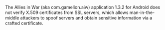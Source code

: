 The Allies in War (aka com.gamelion.aiw) application 1.3.2 for Android does not verify X.509 certificates from SSL servers, which allows man-in-the-middle attackers to spoof servers and obtain sensitive information via a crafted certificate.